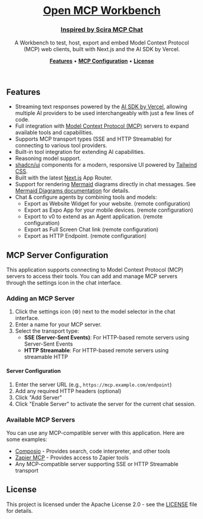 <a href="https://mcp.scira.ai">
  <h1 align="center">Open MCP Workbench</h1>
  <h3 align="center">Inspired by Scira MCP Chat</h1>
</a>

<p align="center">
  A Workbench to test, host, export and embed Model Context Protocol (MCP) web clients, built with Next.js and the AI SDK by Vercel.
</p>

<p align="center">
  <a href="#features"><strong>Features</strong></a> •
  <a href="#mcp-server-configuration"><strong>MCP Configuration</strong></a> •
  <a href="#license"><strong>License</strong></a>
</p>
<br/>

## Features

- Streaming text responses powered by the [AI SDK by Vercel](https://sdk.vercel.ai/docs), allowing multiple AI providers to be used interchangeably with just a few lines of code.
- Full integration with [Model Context Protocol (MCP)](https://modelcontextprotocol.io) servers to expand available tools and capabilities.
- Supports MCP transport types (SSE and HTTP Streamable) for connecting to various tool providers.
- Built-in tool integration for extending AI capabilities.
- Reasoning model support.
- [shadcn/ui](https://ui.shadcn.com/) components for a modern, responsive UI powered by [Tailwind CSS](https://tailwindcss.com).
- Built with the latest [Next.js](https://nextjs.org) App Router.
- Support for rendering [Mermaid](https://mermaid.js.org/) diagrams directly in chat messages. See [Mermaid Diagrams documentation](docs/mermaid-diagrams.md) for details.
- Chat & configure agents by combining tools and models:
  - Export as Website Widget for your website. (remote configuration)
  - Export as Expo App for your mobile devices. (remote configuration)
  - Export to v0 to extend as an Agent application. (remote configuration)
  - Export as Full Screen Chat link (remote configuration)
  - Export as HTTP Endpoint. (remote configuration)

## MCP Server Configuration

This application supports connecting to Model Context Protocol (MCP) servers to access their tools. You can add and manage MCP servers through the settings icon in the chat interface.

### Adding an MCP Server

1. Click the settings icon (⚙️) next to the model selector in the chat interface.
2. Enter a name for your MCP server.
3. Select the transport type:
   - **SSE (Server-Sent Events)**: For HTTP-based remote servers using Server-Sent Events
   - **HTTP Streamable**: For HTTP-based remote servers using streamable HTTP

#### Server Configuration

1. Enter the server URL (e.g., `https://mcp.example.com/endpoint`)
2. Add any required HTTP headers (optional)
3. Click "Add Server"
4. Click "Enable Server" to activate the server for the current chat session.

### Available MCP Servers

You can use any MCP-compatible server with this application. Here are some examples:

- [Composio](https://composio.dev/mcp) - Provides search, code interpreter, and other tools
- [Zapier MCP](https://zapier.com/mcp) - Provides access to Zapier tools
- Any MCP-compatible server supporting SSE or HTTP Streamable transport

## License

This project is licensed under the Apache License 2.0 - see the [LICENSE](LICENSE) file for details.
